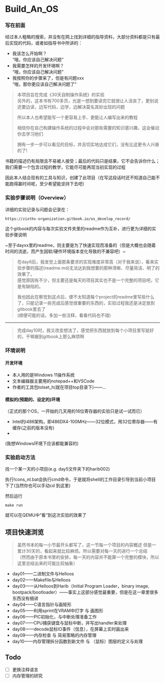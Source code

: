# Build_An_OS
### 写在前面
<!--(真挺难绷的，到了研究生阶段才回过头来完成当初想完成的实验)-->
<!--shift + alt + F-->
经过本人粗略的搜索，并没有在网上找到详细的指导资料，大部分资料都是只有最后实现的代码，或者如指导书中所讲的：  
- 我该怎么开始啊？  
“哦，你应该自己解决问题”
- 我需要怎样的开发环境啊？  
“哦，你应该自己解决问题”
- 我按照你的步骤来了，但是有问题xxx  
“哦，那你更应该自己解决问题了”

> 本项目旨在完成《30天自制操作系统》的实验  
> 另外的，这本书有700多页，光是一想到要读完它就很让人沮丧了，更别说还要边读，边写代码，边学，边解决莫名其妙出现的问题  
> 
> 所以本人也希望能写一个更容易上手、更能让人编写出来的教程
> 
> 相信你在自己构建操作系统的过程中会对那些需要的知识感兴趣，这会催动你去学习他们  
>
> 拥有一步一步可以看见的目标，并且切实地达成它们，没有比这更令人兴奋的了!

书籍的描述仍有局限且不易被人接受；最后的代码只是结果，它不会告诉你什么；我们需要一个包含过程的教学，它能尽可能再现当初实现的过程  

因此本人结合现有的工具与知识，创建了此项目（在写这段话时还不知道自己能不能跑得赢时间呢，至少希望能坚持下去吧）

### 实验步骤说明（Overview）
详细的实验记录与问题会记录在：  
```
https://zixths-organization.gitbook.io/os_develop_record/
```
这个gitbook的内容与每次实验文件夹里的readme作为互补，进行更为详细的实验步骤说明  

~至于dayxx里的readme，则主要是为了快速实现而准备的（但是大概也会随着时间的流逝，而产生因软/硬件环境版本变化导致的不兼容吧）~  
> 在day6后，我发觉上面那条要求的实现难度非常高（对于我来说），看来实验步骤的描述(readme.md)无法达到我想要的那种清晰、尽量简洁、明了的效果了。  
> 感觉原因有不少，但主要还是每天的项目其实也不是一个完整的项目吧，它是有缺陷的。
>   
> 我也因此在察觉到这点后，便不太知道每个project的readme里写些什么了，只能记录一些完成后感觉很重要的东西的，实验过程我还是决定放到gitbook里去了  
> (顺便可能的话，多加一些注释，看看代码也不错)
  
---
> 完成day10时，我又改变想法了，感觉把东西就放到每个小项目里写挺好的，干嘛搬到gitbook上那么麻烦啊

### 环境说明
#### 开发环境
- 本人用的是Windows 11操作系统
- 文本编辑器主要用的notepad++和VSCode
- 作者的工具包tolset_h(就在项目top目录下)——...

#### 模拟的(预期的、设定的)环境
（正式的那个OS，一开始的几天用的16位寄存器的实验只是试一试而已）
- Intel的i486架构，即486DX4-100MHz——32位模式，用32位寄存器——有缓存(之前的版本没有)
- 


(我想Windows环境下应该都能兼容的)

### 实验启动方法
找一个某一天的小项目(e.g. day5文件夹下的harib002)

执行!cons_nt.bat会执行cmd命令，于是就将shell的工作目录引导到当前小项目下了(当然你也可以手动cd 到这里)  

然后运行  
```
make run
```
就可以在QEMU中“看”到这次实验的效果了

## 项目快速浏览
> 虽然书本的每一小节最开头都写了，这一节每一个项目的内容概述
> 但是一累计30天的，看起来就比较麻烦。所以需要对每一天的进行一个总结  
> （然而由于原本书里的安排，每一天的内容并不能算一个完整的模块，所以这里总结出来的可能比较抽象）
- day01——二进制文件与Helloos
- day02——Makefile与Helloos
- day03——从Helloos到Harib（Initial Program Loader，binary image, bootpack/bootloader）——事实上这部分感觉最重要，但是在这一章里很多东西没有细讲
- day04——C语言指针与画矩形
- day05——利用sprint在VRAM中打字 与 画图形
- day06——PIC初始化，与中断处理准备工作
- day07——CPU捕获键盘与鼠标中断，并写出handler来处理
- day08——decode鼠标IO事件（信息），在屏幕上实时画出来
- day09——内存检查 与 简易策略的内存管理
- day10——内存管理拆分函数到新文件 与 （鼠标）图层的定义与处理

## Todo

- [ ] 更换注释语言
- [ ] 内存管理的研究
